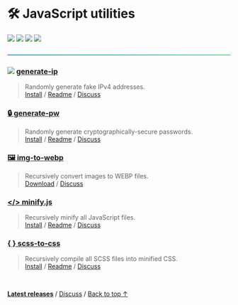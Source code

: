 # 🛠️ JavaScript utilities

<img height=31 src="https://img.shields.io/badge/Downloads-3.3K-44cc11.svg?logo=npm&color=af68ff&logoColor=white&labelColor=464646&style=for-the-badge"></img>
<a href="#%EF%B8%8F-mit-license"><img height=31 src="https://img.shields.io/badge/License-MIT-orange.svg?logo=internetarchive&logoColor=white&labelColor=464646&style=for-the-badge"></a>
<a href="https://www.codefactor.io/repository/github/adamlui/js-utils"><img height=31 src="https://img.shields.io/codefactor/grade/github/adamlui/js-utils?label=Code+Quality&logo=codefactor&logoColor=white&labelColor=464646&color=b5fc7b&style=for-the-badge"></a>
<a href="https://sonarcloud.io/component_measures?metric=new_vulnerabilities&id=adamlui_js-utils"><img height=31 src="https://img.shields.io/badge/dynamic/json?url=https%3A%2F%2Fsonarcloud.io%2Fapi%2Fmeasures%2Fcomponent%3Fcomponent%3Dadamlui_js-utils%26metricKeys%3Dvulnerabilities&query=%24.component.measures.0.value&style=for-the-badge&logo=sonarcloud&logoColor=white&labelColor=464646&label=Vulnerabilities&color=gold"></a>

<img height=6px width="100%" src="https://raw.githubusercontent.com/adamlui/js-utils/main/docs/images/aqua-separator.png">

### <img height=21px src="https://i.imgur.com/kvf7fXm.png"></img> [generate-ip](../generate-ip)

> Randomly generate fake IPv4 addresses.
<br>[Install](../generate-ip#-installation) /
[Readme](../generate-ip#readme) /
[Discuss](https://github.com/adamlui/js-utils/discussions)

### [🔒 generate-pw](../generate-pw)

> Randomly generate cryptographically-secure passwords.
<br>[Install](../generate-pw#-installation) /
[Readme](../generate-pw#readme) /
[Discuss](https://github.com/adamlui/js-utils/discussions)

### [🖼️ img-to-webp](../img-to-webp)

> Recursively convert images to WEBP files.
<br>[Download](https://raw.githubusercontent.com/adamlui/js-utils/main/img-to-webp/img-to-webp.js) /
[Discuss](https://github.com/adamlui/js-utils/discussions)

### [</> minify.js](../minify.js)

> Recursively minify all JavaScript files.
<br>[Install](../minify.js#-installation) /
[Readme](../minify.js#readme) /
[Discuss](https://github.com/adamlui/js-utils/discussions)

### [{ } scss-to-css](../scss-to-css)

> Recursively compile all SCSS files into minified CSS.
<br>[Install](../scss-to-css#-installation) /
[Readme](../scss-to-css#readme) /
[Discuss](https://github.com/adamlui/js-utils/discussions)

<img height=6px width="100%" src="https://raw.githubusercontent.com/andreasbm/readme/master/assets/lines/aqua.png">

<a href="https://github.com/adamlui/js-utils/releases">**Latest releases**</a> /
<a href="https://github.com/adamlui/js-utils/discussions">Discuss</a> /
<a href="#%EF%B8%8F-javascript-utilities">Back to top ↑</a>
